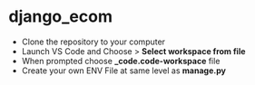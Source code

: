 # django_ecom

- Clone the repository to your computer
- Launch VS Code and Choose > **Select workspace from file**
- When prompted choose **_code.code-workspace** file
- Create your own ENV File at same level as **manage.py**
